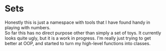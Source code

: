 # Sets
Honestly this is just a namespace with tools that I have found handy in playing with numbers.  
So far this has no direct purpose other than simply a set of toys.  It currently looks quite
ugly, but it is a work in progress.  I'm really just trying to get better at OOP, and started
to turn my high-level functions into classes.
